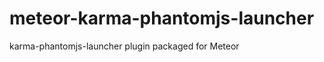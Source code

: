meteor-karma-phantomjs-launcher
===============================

karma-phantomjs-launcher plugin packaged for Meteor
